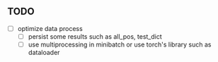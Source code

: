 ## TODO
* [ ] optimize data process
  * [ ] persist some results such as all_pos, test_dict
  * [ ] use multiprocessing in minibatch or use torch's library such as dataloader
